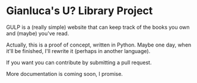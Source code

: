 # Gianluca's U? Library Project

GULP is a (really simple) website that can keep track of the books you own and
(maybe) you've read.

Actually, this is a proof of concept, written in Python. Maybe one day, when
it'll be finished, I'll rewrite it (perhaps in another language).

If you want you can contribute by submitting a pull request.

More documentation is coming soon, I promise.
